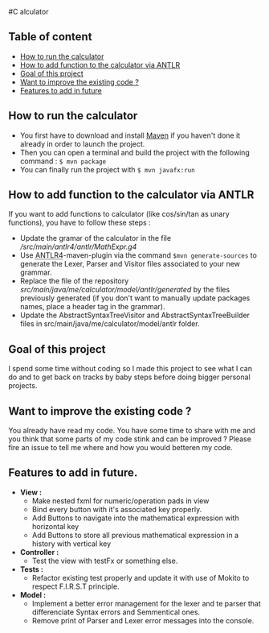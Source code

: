 #C alculator

## Table of content
* [How to run the calculator](#How-to-run-the-calculator)
* [How to add function to the calculator via ANTLR](How-to-add-function-to-the-calculator)
* [Goal of this project](Goal-of-this-project)
* [Want to improve the existing code ?](Want-to-improve-the-existing-code-?)
* [Features to add in future](Features-to-add-in-future)

<a name="How-to-run-the-calculator"></a>
## How to run the calculator
- You first have to download and install [Maven](https://maven.apache.org/download.cgi) if you haven't done it already in order to launch the project.
- Then you can open a terminal and build the project with the following command : `$ mvn package`
- You can finally run the project with `$ mvn javafx:run`

<a name="How-to -add-function-to-the-calculator"></a>
## How to add function to the calculator via ANTLR

If you want to add functions to calculator (like cos/sin/tan as unary functions), you have to follow these steps :
 - Update the gramar of the calculator in the file  */src/main/antlr4/antlr/MathExpr.g4*
 - Use <abbr title="Another Tool for Language Recognition">ANTLR4</abbr>-maven-plugin via the command `$mvn generate-sources` to generate the Lexer, Parser and Visitor files associated to your new grammar.
 - Replace the file of the repository  *src/main/java/me/calculator/model/antlr/generated* by the files previously generated (if you don't want to manually update packages names, place a header tag in the grammar).
 - Update the AbstractSyntaxTreeVisitor and AbstractSyntaxTreeBuilder files in src/main/java/me/calculator/model/antlr folder.

<a name="Goal-of-this-project"></a>
## Goal of this project
I spend some time without coding so I made this project to see what I can do and to get back on tracks by baby steps before doing bigger personal projects.

<a name="Want-to-improve-the-existing-code-?"></a>
## Want to improve the existing code ?

You already have read my code. You have some time to share with me and you think that some parts of my code stink and can be improved ? Please fire an issue to tell me where and how you would betteren my code.

<a name="Features-to-add-in-future"></a>
## Features to add in future.
  - **View :**
    - Make nested fxml for numeric/operation pads in view
    - Bind every button with it's associated key properly.
    - Add Buttons to navigate into the mathematical expression with horizontal key
    - Add Buttons to store all previous mathematical expression in a history with vertical key
  - **Controller :**
    - Test the view with testFx or something else.
  - **Tests :**
    - Refactor existing test properly and update it with use of Mokito to respect F.I.R.S.T principle.
  - **Model :**
    - Implement a better error management for the lexer and te parser that differenciate Syntax errors and Semmentical ones.
    - Remove print of Parser and Lexer error messages into the console.
